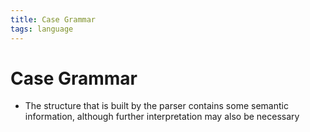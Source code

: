 ```yaml
---
title: Case Grammar
tags: language
---
```


# Case Grammar
- The structure that is built by the parser contains some semantic information, although further interpretation may also be necessary










